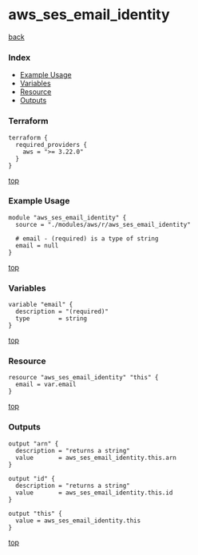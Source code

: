 # aws_ses_email_identity

[back](../aws.md)

### Index

- [Example Usage](#example-usage)
- [Variables](#variables)
- [Resource](#resource)
- [Outputs](#outputs)

### Terraform

```hcl
terraform {
  required_providers {
    aws = ">= 3.22.0"
  }
}
```

[top](#index)

### Example Usage

```hcl
module "aws_ses_email_identity" {
  source = "./modules/aws/r/aws_ses_email_identity"

  # email - (required) is a type of string
  email = null
}
```

[top](#index)

### Variables

```hcl
variable "email" {
  description = "(required)"
  type        = string
}
```

[top](#index)

### Resource

```hcl
resource "aws_ses_email_identity" "this" {
  email = var.email
}
```

[top](#index)

### Outputs

```hcl
output "arn" {
  description = "returns a string"
  value       = aws_ses_email_identity.this.arn
}

output "id" {
  description = "returns a string"
  value       = aws_ses_email_identity.this.id
}

output "this" {
  value = aws_ses_email_identity.this
}
```

[top](#index)
